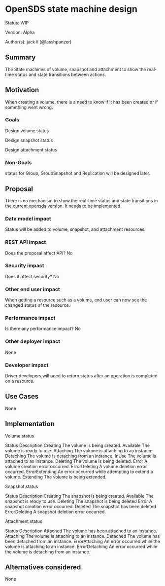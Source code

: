 # OpenSDS state machine design

Status: WIP

Version: Alpha

Author(s): jack li (@lasshpanzer)

## Summary

The State machines of volume, snapshot and attachment to show the real-time status and state transitions between actions.

## Motivation

When creating a volume, there is a need to know if it has been created or if something went wrong.

### Goals

Design volume status

Design snapshot status

Design attachment status

### Non-Goals

status for Group, GroupSnapshot and Replication will be designed later.

## Proposal

There is no mechanism to show the real-time status and state transitions in the current opensds version. It needs to be implemented.

### Data model impact

Status will be added to volume, snapshot, and attachment resources.

### REST API impact

Does the proposal affect API?
No

### Security impact

Does it affect security?
No

### Other end user impact

When getting a resource such as a volume, end user can now see the changed status of the resource.

### Performance impact

Is there any performance impact?
No

### Other deployer impact

None

### Developer impact

Driver developers will need to return status after an operation is completed on a resource.

## Use Cases

None

## Implementation

Volume status

Status            Description
Creating	      The volume is being created. 
Available	      The volume is ready to use.
Attaching	      The volume is attaching to an instance.
Detaching	      The volume is detaching from an instance.
InUse             The volume is attached to an instance.
Deleting	      The volume is being deleted.
Error             A volume creation error occurred.
ErrorDeleting     A volume deletion error occurred.
ErrorExtending    An error occurred while attempting to extend a volume.
Extending         The volume is being extended.


Snapshot status

Status	          Description
Creating	      The snapshot is being created.
Available	      The snapshot is ready to use.
Deleting	      The snapshot is being deleted
Error	          A snapshot creation error occurred.
Deleted	          The snapshot has been deleted
ErrorDeleting	  A snapshot deletion error occurred.


Attachment status

Status	          Description
Attached	      The volume has been attached to an instance.
Attaching	      The volume is attaching to an instance.
Detached	      The volume has been detached from an instance.
ErrorAttaching    An error occurred while the volume is attaching to an instance.
ErrorDetaching	  An error occurred while the volume is detaching from an instance.


## Alternatives considered

None
